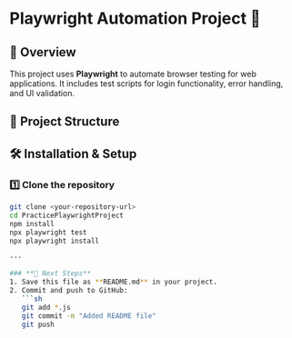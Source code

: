 # Playwright Automation Project 🚀

## 📌 Overview
This project uses **Playwright** to automate browser testing for web applications. It includes test scripts for login functionality, error handling, and UI validation.

## 📂 Project Structure

## 🛠️ Installation & Setup
### **1️⃣ Clone the repository**
```sh
git clone <your-repository-url>
cd PracticePlaywrightProject
npm install
npx playwright test
npx playwright install

---

### **🎯 Next Steps**
1. Save this file as **README.md** in your project.  
2. Commit and push to GitHub:
   ```sh
   git add *.js
   git commit -m "Added README file"
   git push
